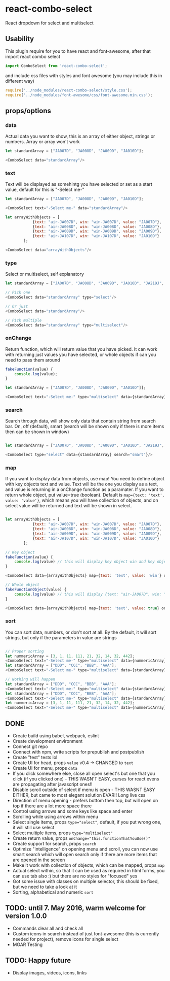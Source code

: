 # react-combo-select
React dropdown for select and multiselect 

## Usability
This plugin require for you to have react and font-awesome, after that import react combo select
```javascript
import ComboSelect from 'react-combo-select';
```
and include css files with styles and font awesome (you may include this in different way)
```javascript
require('../node_modules/react-combo-select/style.css');
require('../node_modules/font-awesome/css/font-awesome.min.css');
```

## props/options

### data
Actual data you want to show, this is an array of either object, strings or numbers. Array or array won't work

```javascript
let standardArray = ["JA007D", "JA008D", "JA009D", "JA010D"];

<ComboSelect data="standardArray"/>
```

### text
Text will be displayed as somehintg you have selected or set as a start value, default for this is "-Select me-"

```javascript
let standardArray = ["JA007D", "JA008D", "JA009D", "JA010D"];

<ComboSelect text="-Select me-" data="standardArray"/>
```

```javascript
let arrayWithObjects = [
            {text: "air-JA007D", win: "win-JA007D", value: "JA007D"},
            {text: "air-JA008D", win: "win-JA008D", value: "JA008D"},
            {text: "air-JA009D", win: "win-JA009D", value: "JA009D"},
            {text: "air-JA107D", win: "win-JA107D", value: "JA010D"}
        ];

<ComboSelect data="arrayWithObjects"/>
```

### type 
Select or multiselect, self explanatory

```javascript
let standardArray = ["JA007D", "JA008D", "JA009D", "JA010D", "JA219J", "JA302J", "JA306J", "JA308J", "JA309J", "JA311J", "JA313J", "JA314J", "JA316J", "JA318J", "JA319J", "JA322J", "JA324J", "JA325J", "JA326J"];

// Pick one
<ComboSelect data="standardArray" type="select"/>

// Or just
<ComboSelect data="standardArray"/>

// Pick multiple
<ComboSelect data="standardArray" type="multiselect"/>
```

### onChange 
Return function, which will return value that you have picked. It can work with returning just values you have selected, or whole objects if can you need to pass them around

```javascript    
fakeFunction(value) {
    console.log(value);
}

let standardArray = ["JA007D", "JA008D", "JA009D", "JA010D"]];

<ComboSelect text="-Select me-" type="multiselect" data={standardArray} onChange={this.fakeFunction}/>
```

### search 
Search through data, will show only data that contain string from search bar. On, off (default), smart (search will be shown only if there is more items then can be shown in window)

```javascript

let standardArray = ["JA007D", "JA008D", "JA009D", "JA010D", "JA219J", "JA302J", "JA306J", "JA308J", "JA309J", "JA311J", "JA313J", "JA314J", "JA316J", "JA318J", "JA319J", "JA322J", "JA324J", "JA325J", "JA326J"];

<ComboSelect type="select" data={standardArray} search="smart"}/>
```

### map
If you want to display data from objects, use map! You need to define object with key objects text and value. Text will be the one you display as a text, and value is returning in a onChange function as a paramater. If you want to return whole object, put value=true (boolean). Default is ```map={text: 'text', value: 'value'}```, which means you will have collection of objects, and on select value will be returned and text will be shown in select.

```javascript

let arrayWithObjects = [
            {text: "air-JA007D", win: "win-JA007D", value: "JA007D"},
            {text: "air-JA008D", win: "win-JA008D", value: "JA008D"},
            {text: "air-JA009D", win: "win-JA009D", value: "JA009D"},
            {text: "air-JA107D", win: "win-JA107D", value: "JA010D"}
        ];

// Key object
fakeFunction(value) {
    console.log(value) // this will display key object win and key object with text will be shown in tn select.
}

<ComboSelect data={arrayWithObjects} map={text: 'text', value: 'win'} onChange={this.fakeFunction}/>

// Whole object
fakeFunctionObject(value) {
    console.log(value) // this will display {text: "air-JA007D", win: "win-JA007D", value: "JA007D"} and key object with text will be shown in tn select.
}

<ComboSelect data={arrayWithObjects} map={text: 'text', value: true} onChange={this.fakeFunctionObject}/>
```

### sort
You can sort data, numbers, or don't sort at all. By the default, it will sort strings, but only if the parameters in value are strings

```javascript

// Proper sorting 
let nummericArray = [3, 1, 11, 111, 21, 32, 14, 32, 442];
<ComboSelect text="-Select me-" type="multiselect" data={nummericArray} sort="number"/>
let standardArray = ["DDD", "CCC", "BBB", "AAA"];
<ComboSelect text="-Select me-" type="multiselect" data={standardArray} sort="string"/>

// Nothing will happen
let standardArray = ["DDD", "CCC", "BBB", "AAA"];
<ComboSelect text="-Select me-" type="multiselect" data={standardArray} sort="off"/>
let standardArray = ["DDD", "CCC", "BBB", "AAA"];
<ComboSelect text="-Select me-" type="multiselect" data={standardArray} sort="number"/>
let nummericArray = [3, 1, 11, 111, 21, 32, 14, 32, 442];
<ComboSelect text="-Select me-" type="multiselect" data={nummericArray} sort="string"/>
```


## DONE
- Create build using babel, webpack, eslint
- Create development environment
- Connect git repo
- Connect with npm, write scripts for prepublish and postpublish
- Create "test" tests lol
- Create UI for head, props ```value``` v0.4 -> CHANGED to ```text```
- Create UI for menu, props ```data```
- If you click somewhere else, close all open select's but one that you click (if you clicked one) - THIS WASN'T EASY, curses for react evens are propagating after javascript ones!!
- Disable scroll outside of select if menu is open - THIS WASNT EASY EITHER, but came to most elegant solution EVAR!! Long live css
- Direction of menu opening - prefers bottom then top, but will open on top if there are a lot more space there
- Control using arrows and some keys like space and enter
- Scrolling while using arrows within menu
- Select single items, props ```type="select"```, default, if you put wrong one, it will still use select
- Select multiple items, props ```type="multiselect"```
- Create return value, props ```onChange="this.functionThatYouUse()"```
- Create support for search, props ```search```
- Optimize "intelligence" on opening menu and scroll, you can now use smart search which will open search only if there are more items that are opened in the screen
- Make it work with collection of objects, which can be mapped, props ```map```
- Actual select within, so that it can be used as required in html forms, you can use tab also :) but there are no styles for "focused" yes
- Got some issue with classes on multiple selector, this should be fixed, but we need to take a look at it
- Sorting, alphabetical and numeric ```sort```

## TODO: until 7. May 2016, warm welcome for version 1.0.0
- Commands clear all and check all
- Custom icons in search instead of just font-awesome (this is currently needed for project), remove icons for single select
- MOAR Testing

## TODO: Happy future
- Display images, videos, icons, links